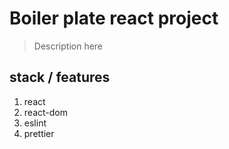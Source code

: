 # Boiler plate react project

> Description here

## stack / features

1. react
1. react-dom
1. eslint
1. prettier
